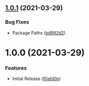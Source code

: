 ## [1.0.1](https://github.com/CoCreate-app/CoCreate-message/compare/v1.0.0...v1.0.1) (2021-03-29)


### Bug Fixes

* Package Paths ([bd992d2](https://github.com/CoCreate-app/CoCreate-message/commit/bd992d22863ece5e38ac39f339062486b3a6ef29))

# 1.0.0 (2021-03-29)


### Features

* Initial Release ([f0afd0e](https://github.com/CoCreate-app/CoCreate-message/commit/f0afd0eab981634da71f7d4681d435e1ecc87537))
